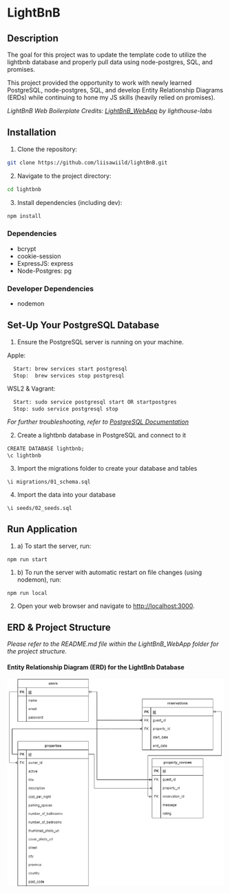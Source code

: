 # LightBnB

## Description

The goal for this project was to update the template code to utilize the lightbnb database and properly pull data using node-postgres, SQL, and promises.

This project provided the opportunity to work with newly learned PostgreSQL, node-postgres, SQL, and develop Entity Relationship Diagrams (ERDs) while continuing to hone my JS skills (heavily relied on promises). 

*LightBnB Web Boilerplate Credits: [LightBnB_WebApp](https://github.com/lighthouse-labs/LightBnB_WebApp) by lighthouse-labs*

## Installation

1. Clone the repository:
```bash
git clone https://github.com/liisawiild/lightBnB.git
```

2. Navigate to the project directory:
```bash
cd lightbnb
```

3. Install dependencies (including dev):
```bash
npm install
```
### Dependencies
- bcrypt
- cookie-session
- ExpressJS: express
- Node-Postgres: pg

### Developer Dependencies
- nodemon


## Set-Up Your PostgreSQL Database 

1. Ensure the PostgreSQL server is running on your machine.

Apple:
```
  Start: brew services start postgresql
  Stop:  brew services stop postgresql
```
WSL2 & Vagrant:
```
  Start: sudo service postgresql start OR startpostgres
  Stop: sudo service postgresql stop
```
*For further troubleshooting, refer to [PostgreSQL Documentation](https://www.postgresql.org/download/)*

2. Create a lightbnb database in PostgreSQL and connect to it
```
CREATE DATABASE lightbnb;
\c lightbnb
```

3.  Import the migrations folder to create your database and tables
```
\i migrations/01_schema.sql
```

4. Import the data into your database
```
\i seeds/02_seeds.sql 
```



## Run Application
1. a) To start the server, run:
```
npm run start
```

1. b) To run the server with automatic restart on file changes (using nodemon), run:
```
npm run local
```

2. Open your web browser and navigate to [http://localhost:3000](http://localhost:3000).


## ERD & Project Structure
*Please refer to the README.md file within the LightBnB_WebApp folder for the project structure.* 

#### Entity Relationship Diagram (ERD) for the LightBnb Database
![ERD for lightbnb database](./images/lightbnbERD.drawio.png)

